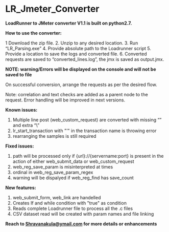 # LR_Jmeter_Converter
**LoadRunner to JMeter converter V1.1  is built on python2.7.**


**How to use the converter:**

1	Download the zip file.
2.	Unzip to any desired location.
3.	Run “LR_Parsing.exe”
4.	Provide absolute path to the Loadrunner script
5.	Provide a location to save the logs and converted file.
6.	Converted requests are saved to “converted_lines.log”, the jmx is saved as output.jmx.

**NOTE: warning/Errors will be displayed on the console and will not be saved to file**

On successful conversion, arrange the requests as per the desired flow.

Note: correlation and text checks are added as a parent node to the request.
	Error handling will be improved in next versions.
	
**Known issues:**
1.	Multiple line post (web_custom_request) are converted with missing “” and extra “\”
2.	lr_start_transaction with "'" in the transaction name is throwing error
3.	rearranging the samples is still required

**Fixed issues:**

1.	path will be processed only if {url}://{servername:port} is present in the action of either web_submit_data or web_custom_request
2. 	web_reg_save_param is misinterpreted at times
3.	ordinal in web_reg_save_param_regex										
4. 	warning will be dispalyed if web_reg_find has save_count

**New features:**

1. 	web_submit_form, web_link are handelled	
2.	Creates If and while condition with "true" as condition										
3.	Reads complete Loadrunner file to process all the .c files 
4.	CSV dataset read will be created with param names and file linking


**Reach to Shravanakula@ymail.com for more details or enhancements**
	
